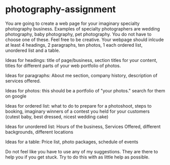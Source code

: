 # photography-assignment

You are going to create a web page for your imaginary specialty photography business. Examples of specialty photographers are wedding photography, baby photography, pet photography. You do not have to choose one of these. Feel free to be creative. Your webpage should inlcude at least 4 headings, 2 paragraphs, ten photos, 1 each ordered list, unordered list and a table.

Ideas for headings: title of page/business, section titles for your content, titles for different parts of your web portfolio of photos.

Ideas for paragraphs: About me section, company history, description of services offered.

Ideas for photos: this should be a portfolio of "your photos." search for them on google

Ideas for ordered list: what to do to prepare for a photoshoot, steps to booking, imaginary winners of a contest you held for your customers (cutest baby, best dressed, nicest wedding cake)

Ideas for unordered list: Hours of the business, Services Offered, different backgrounds, different locations

Ideas for a table: Price list, photo packages, schedule of events

Do not feel like you have to use any of my suggestions.  They are there to help you if you get stuck. Try to do this with as little help as possible.
